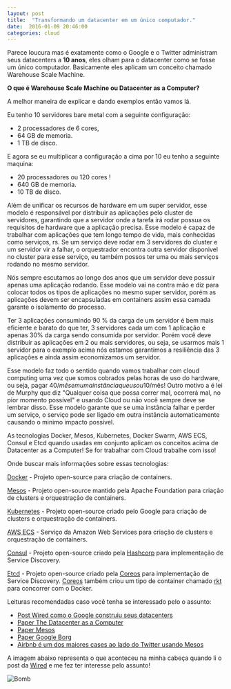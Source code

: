 ```yaml
---
layout: post
title:  "Transformando um datacenter em um único computador."
date:  2016-01-09 20:46:00
categories: cloud
---
```


Parece loucura mas é exatamente como o Google e o Twitter administram seus datacenters a **10 anos**, eles olham para o datacenter como se fosse um único computador. Basicamente eles aplicam um conceito chamado Warehouse Scale Machine.

**O que é Warehouse Scale Machine ou Datacenter as a Computer?**

A melhor maneira de explicar e dando exemplos então vamos lá.

Eu tenho 10 servidores bare metal com a seguinte configuração:

* 2 processadores de 6 cores,
* 64 GB de memoria.
* 1 TB de disco.

E agora se eu multiplicar a configuração a cima por 10 eu tenho a seguinte maquina:

* 20 processadores ou 120 cores !
* 640 GB de memoria.
* 10 TB de disco.

Além de unificar os recursos de hardware em um super servidor, esse modelo é responsável por distribuir as aplicações pelo cluster de servidores, garantindo que a servidor onde a tarefa irá rodar possua os requisitos de hardware que a aplicação precisa. Esse modelo é capaz de trabalhar com aplicações que tem longo tempo de vida, mais conhecidas como serviços, rs. Se um serviço deve rodar em 3 servidores do cluster e um servidor vir a falhar, o orquestrador encontra outra servidor disponivel no cluster para esse serviço, eu também possos ter uma ou mais serviços rodando no mesmo servidor.

Nós sempre escutamos ao longo dos anos que um servidor deve possuir apenas uma aplicação rodando. Esse modelo vai na contra mão e diz para colocar todos os tipos de aplicações no mesmo super servidor, porém as aplicações devem ser encapsuladas em containers assim essa camada garante o isolamento do processo.

Ter 3 aplicações consumindo 90 % da carga de um servidor é bem mais eficiente e barato do que ter, 3 servidores cada um com 1 aplicação e apenas 30% da carga sendo consumida por servidor. Porém você deve distribuir as aplicações em 2 ou mais servidores, ou seja, se usarmos mais 1 servidor para o exemplo acima nós estamos garantimos a resiliência das 3 aplicações e ainda assim economizamos um servidor.

Esse modelo faz todo o sentido quando vamos trabalhar com cloud computing uma vez que somos cobrados pelas horas de uso do hardware, ou seja, pagar 40$/mês em uma instância que usou 10% dos recursos para hospedar 1 aplicação fez você dispersar 36$/mês! Outro motivo a é lei de Murphy que diz "Qualquer coisa que possa correr mal, ocorrerá mal, no pior momento possível" e usando Cloud ou não você sempre deve se lembrar disso. Esse modelo garante que se uma instância falhar e  perder um serviço, o serviço pode ser ligado em outra instância automaticamente causando o minimo impacto possível.

As tecnologias Docker, Mesos, Kubernetes, Docker Swarm, AWS ECS, Consul e Etcd quando usadas em conjunto aplicam os conceitos acima de Datacenter as a Computer! Se for trabalhar com Cloud trabalhe com isso!

Onde buscar mais informações sobre essas tecnologias:

[Docker](https://www.docker.com/) - Projeto open-source para criação de containers.

[Mesos](http://mesos.apache.org/) - Projeto open-source mantido pela Apache Foundation para criação de clusters e orquestração de containers.

[Kubernetes](http://kubernetes.io/) - Projeto open-source criado pelo Google para criação de clusters e orquestração de containers.

[AWS ECS](https://aws.amazon.com/pt/ecs/) - Serviço da Amazon Web Services para criação de clusters e orquestração de containers.

[Consul](https://www.consul.io/) - Projeto open-source criado pela [Hashcorp](https://hashicorp.com/) para implementação de Service Discovery.

[Etcd](https://coreos.com/etcd/) - Projeto open-source criado pela [Coreos](https://coreos.com/)  para implementação de Service Discovery. [Coreos](https://coreos.com/) também criou um tipo de container chamado [rkt](https://github.com/coreos/rkt) para concorrer com o Docker.

Leituras recomendadas caso você tenha se interessado pelo o assunto:

* [Post Wired como o Google construiu seus datacenters](http://www.wired.com/2012/10/ff-inside-google-data-center/)
* [Paper The Datacenter as a Computer](http://www.morganclaypool.com/doi/pdf/10.2200/S00516ED2V01Y201306CAC024)
* [Paper Mesos](https://www.usenix.org/legacy/event/nsdi11/tech/full_papers/Hindman_new.pdf)
* [Paper Google Borg](http://static.googleusercontent.com/media/research.google.com/pt-BR//pubs/archive/43438.pdf)
* [Airbnb é um dos maiores cases ao lado do Twitter usando Mesos](https://www.youtube.com/watch?v=GfpGmhZwaoM)

A imagem abaixo representa o que aconteceu na minha cabeça quando li o post da [Wired](http://www.wired.com/2012/10/ff-inside-google-data-center/) e me fez ter interesse pelo assunto!

![Bomb](https://i.ytimg.com/vi/Z6_eXfssseo/maxresdefault.jpg)
